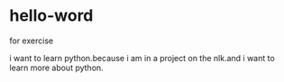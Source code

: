 # hello-word
for exercise

i want to learn python.because i am in a project on the nlk.and i want to learn more about python.
